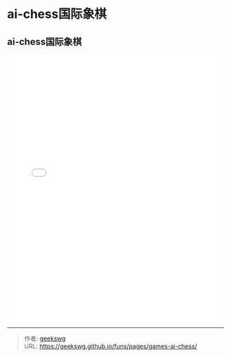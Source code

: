 # ai-chess国际象棋

<!--more-->
<!DOCTYPE html>
<html lang="zh">

<head>
  <meta charset="UTF-8">
  <meta name="viewport" content="width=device-width, initial-scale=1.0">
  <title>html -title</title>
  <style>
    
  </style>
</head>
<body>
  <h2>ai-chess国际象棋</h2>
  <iframe allowtransparency="true" frameborder="0" width="100%" height="620px" scrolling="no" src="/funs/games/h5-ai-chess/index.html"></iframe>
</body>
</html>

---

> 作者: [geekswg](https://geekswg.github.io)  
> URL: https://geekswg.github.io/funs/pages/games-ai-chess/  

